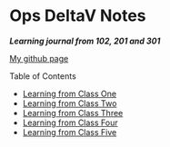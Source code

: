 # Ops DeltaV Notes 
***Learning journal from 102, 201 and 301***

[My github page](https://github.com/kaylalh)


Table of Contents
- [Learning from Class One](/class1.md)
- [Learning from Class Two](/class2.md)
- [Learning from Class Three](/class3.md)
- [Learning from Class Four](/class4.md)
- [Learning from Class Five](/class5.md)
